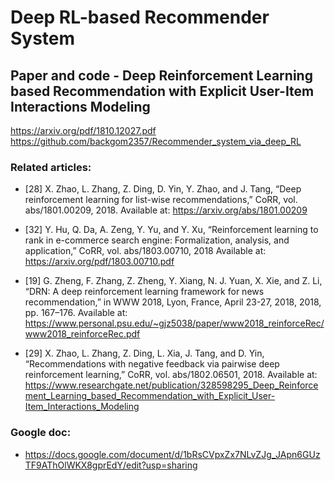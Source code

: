 # Deep RL-based Recommender System

## Paper and code - Deep Reinforcement Learning based Recommendation with Explicit User-Item Interactions Modeling
https://arxiv.org/pdf/1810.12027.pdf
https://github.com/backgom2357/Recommender_system_via_deep_RL

### Related articles: 

* [28] X. Zhao, L. Zhang, Z. Ding, D. Yin, Y. Zhao, and J. Tang, “Deep reinforcement learning for list-wise recommendations,” CoRR, vol. abs/1801.00209, 2018. Available at: https://arxiv.org/abs/1801.00209

* [32] Y. Hu, Q. Da, A. Zeng, Y. Yu, and Y. Xu, “Reinforcement learning to rank in e-commerce search engine: Formalization, analysis, and application,” CoRR, vol. abs/1803.00710, 2018
Available at: https://arxiv.org/pdf/1803.00710.pdf

* [19] G. Zheng, F. Zhang, Z. Zheng, Y. Xiang, N. J. Yuan, X. Xie, and Z. Li, “DRN: A deep reinforcement learning framework for news recommendation,” in WWW 2018, Lyon, France, April 23-27, 2018, 2018, pp. 167–176.
Available at: https://www.personal.psu.edu/~gjz5038/paper/www2018_reinforceRec/www2018_reinforceRec.pdf

* [29] X. Zhao, L. Zhang, Z. Ding, L. Xia, J. Tang, and D. Yin, “Recommendations with negative feedback via pairwise deep reinforcement learning,” CoRR, vol. abs/1802.06501, 2018.
Available at: https://www.researchgate.net/publication/328598295_Deep_Reinforcement_Learning_based_Recommendation_with_Explicit_User-Item_Interactions_Modeling

### Google doc:
* https://docs.google.com/document/d/1bRsCVpxZx7NLvZJg_JApn6GUzTF9AThOlWKX8gprEdY/edit?usp=sharing
